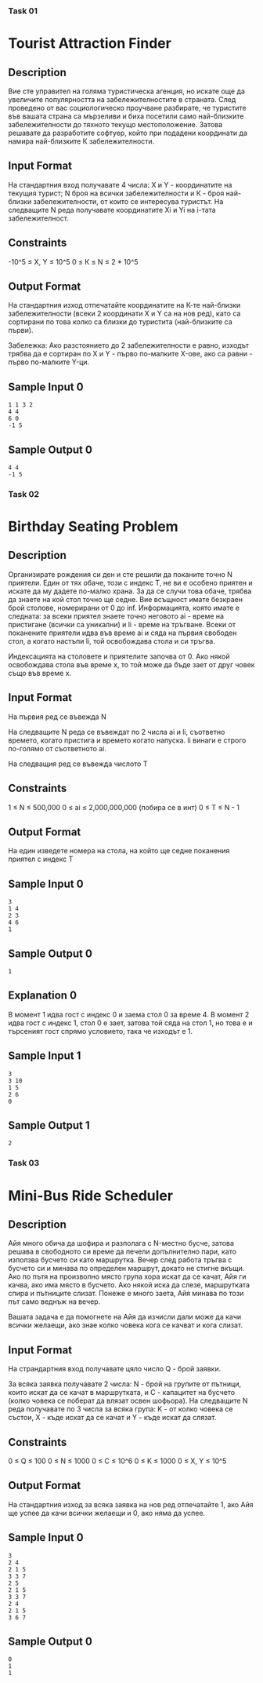 ### Task 01 ###

# Tourist Attraction Finder

## Description
Вие сте управител на голяма туристическа агенция, но искате още да увеличите популярността на забележителностите в страната. След проведено от вас социологическо проучване разбирате, че туристите във вашата страна са мързеливи и биха посетили само най-близките забележителности до тяхното текущо местоположение. Затова решавате да разработите софтуер, който при подадени координати да намира най-близките К забележителности.

## Input Format
На стандартния вход получавате 4 числа: X и Y - координатите на текущия турист; N броя на всички забележителности и К - броя най-близки забележителности, от които се интересува туристът. На следващите N реда получавате координатите Xi и Yi на i-тата забележителност.

## Constraints
-10^5 ≤ X, Y ≤ 10^5
0 ≤ К ≤ N ≤ 2 * 10^5

## Output Format
На стандартния изход отпечатайте координатите на К-те най-близки забележителности (всеки 2 координати X и Y са на нов ред), като са сортирани по това колко са близки до туристита (най-близките са първи).

Забележка: Ако разстоянието до 2 забележителности е равно, изходът трябва да е сортиран по X и Y - първо по-малките X-ове, ако са равни - първо по-малките Y-ци.

## Sample Input 0
```
1 1 3 2
4 4 
6 0
-1 5
```

## Sample Output 0
```
4 4 
-1 5
```

### Task 02 ###

# Birthday Seating Problem

## Description
Организирате рождения си ден и сте решили да поканите точно N приятели. Един от тях обаче, този с индекс T, не ви е особено приятен и искате да му дадете по-малко храна. За да се случи това обаче, трябва да знаете на кой стол точно ще седне. Вие всъщност имате безкраен брой столове, номерирани от 0 до inf. Информацията, която имате е следната: за всеки приятел знаете точно неговото ai - време на пристигане (всички са уникални) и li - време на тръгване. Всеки от поканените приятели идва във време ai и сяда на първия свободен стол, а когато настъпи li, той освобождава стола и си тръгва.

Индексацията на столовете и приятелите започва от 0. Ако някой освобождава стола във време x, то той може да бъде зает от друг човек също във време x.

## Input Format
На първия ред се въвежда N

На следващите N реда се въвеждат по 2 числа ai и li, съответно времето, когато пристига и времето когато напуска. li винаги е строго по-голямо от съответното ai.

На следващия ред се въвежда числото T

## Constraints
1 ≤ N ≤ 500,000
0 ≤ ai ≤ 2,000,000,000 (побира се в инт)
0 ≤ T ≤ N - 1

## Output Format
На един изведете номера на стола, на който ще седне поканения приятел с индекс T

## Sample Input 0
```
3
1 4
2 3
4 6
1
```

## Sample Output 0
```
1
```

## Explanation 0
В момент 1 идва гост с индекс 0 и заема стол 0 за време 4. В момент 2 идва гост с индекс 1, стол 0 е зает, затова той сяда на стол 1, но това е и търсеният гост спрямо условието, така че изходът е 1.

## Sample Input 1
```
3
3 10
1 5
2 6
0
```

## Sample Output 1
```
2
```

### Task 03 ###

# Mini-Bus Ride Scheduler

## Description
Айя много обича да шофира и разполага с N-местно бусче, затова решава в свободното си време да печели допълнително пари, като използва бусчето си като маршрутка. Вечер след работа тръгва с бусчето си и минава по определен маршрут, докато не стигне вкъщи. Ако по пътя на произволно място група хора искат да се качат, Айя ги качва, ако има място в бусчето. Ако някой иска да слезе, маршрутката спира и пътниците слизат. Понеже е много заета, Айя минава по този път само веднъж на вечер.

Вашата задача е да помогнете на Айя да изчисли дали може да качи всички желаещи, ако знае колко човека кога се качват и кога слизат.

## Input Format
На страндартния вход получавате цяло число Q - брой заявки.

За всяка заявка получавате 2 числа: N - брой на групите от пътници, които искат да се качат в маршрутката, и C - капацитет на бусчето (колко човека се поберат да влязат освен шофьора). На следващите N реда получавате по 3 числа за всяка група: K - от колко човека се състои, X - къде искат да се качат и Y - къде искат да слязат.

## Constraints
0 ≤ Q ≤ 100
0 ≤ N ≤ 1000
0 ≤ C ≤ 10^6
0 ≤ K ≤ 1000
0 ≤ X, Y ≤ 10^5

## Output Format
На стандартния изход за всяка заявка на нов ред отпечатайте 1, ако Айя ще успее да качи всички желаещи и 0, ако няма да успее.

## Sample Input 0
```
3
2 4
2 1 5
3 3 7
2 5
2 1 5
3 3 7
2 4
2 1 5
3 6 7
```

## Sample Output 0
```
0
1
1
```